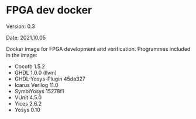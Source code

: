 # FPGA dev docker

Version: 0.3

Date:    2021.10.05

Docker image for FPGA development and verification. Programmes included in the image:

* Cocotb 1.5.2
* GHDL 1.0.0 (llvm)
* GHDL-Yosys-Plugin 45da327
* Icarus Verilog 11.0
* SymbiYosys 15278f1
* VUnit 4.5.0
* Yices 2.6.2
* Yosys 0.10
